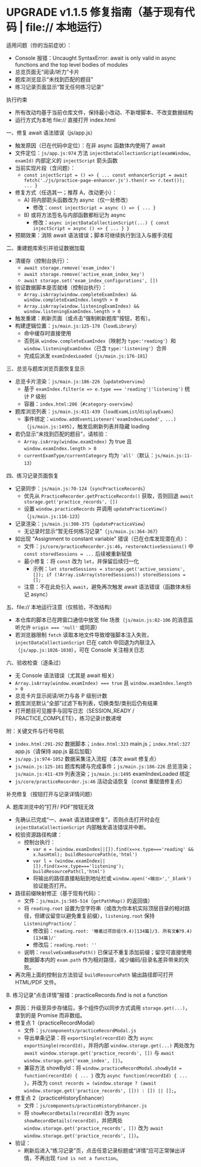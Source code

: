 # UPGRADE v1.1.5 修复指南（基于现有代码 | file:// 本地运行）

适用问题（你的当前症状）：
- Console 报错：Uncaught SyntaxError: await is only valid in async functions and the top level bodies of modules
- 总览页面无“阅读/听力”卡片
- 题库浏览显示“未找到匹配的题目”
- 练习记录页面显示“暂无任何练习记录”

执行约束
- 所有改动均基于当前仓库文件，保持最小改动、不新增脚本、不改变数据结构
- 运行方式为本地 file:// 直接打开 index.html

一、修复 await 语法错误（js/app.js）
- 触发原因（已在代码中定位）：在非 async 函数体内使用了 await
- 文件定位：`js/app.js:974` 方法 `injectDataCollectionScript(examWindow, examId)` 内部定义的 `injectScript` 箭头函数
- 当前实现片段（含问题）：
  - `const injectScript = () => { ... const enhancerScript = await fetch('./js/practice-page-enhancer.js').then(r => r.text()); ... }`
- 修复方式（任选其一；推荐 A，改动更小）：
  - A) 将内部箭头函数改为 async（仅一处修改）
    - 修改：`const injectScript = async () => { ... }`
  - B) 或将方法签名与内部函数都标记为 async
    - 修改：`async injectDataCollectionScript(...) { const injectScript = async () => { ... } }`
- 预期效果：消除 await 语法错误；脚本可继续执行到注入与握手流程

二、重建题库索引并验证数据加载
- 清缓存（控制台执行）：
  - `await storage.remove('exam_index')`
  - `await storage.remove('active_exam_index_key')`
  - `await storage.set('exam_index_configurations', [])`
- 验证数据脚本是否就绪（控制台执行）：
  - `Array.isArray(window.completeExamIndex) && window.completeExamIndex.length > 0`
  - `Array.isArray(window.listeningExamIndex) && window.listeningExamIndex.length > 0`
- 触发重建：刷新页面（或点击“强制刷新题库”按钮，若有）。
- 构建逻辑位置：`js/main.js:125-170`（`loadLibrary`）
  - 命中缓存时直接使用
  - 否则从 `window.completeExamIndex`（映射为 `type:'reading'`）和 `window.listeningExamIndex`（已含 `type:'listening'`）合并
  - 完成后派发 `examIndexLoaded`（`js/main.js:176-181`）

三、总览与题库浏览页面恢复显示
- 总览卡片渲染：`js/main.js:186-226`（`updateOverview`）
  - 基于 `examIndex.filter(e => e.type === 'reading'|'listening')` 统计 P 级别
  - 容器：`index.html:206`（`#category-overview`）
- 题库浏览列表：`js/main.js:411-439`（`loadExamList`/`displayExams`）
  - 事件绑定：`window.addEventListener('examIndexLoaded', ...)`（`js/main.js:1495`），触发后刷新列表并隐藏 loading
- 若仍显示“未找到匹配的题目”，请核验：
  - `Array.isArray(window.examIndex)` 为 true 且 `window.examIndex.length > 0`
  - `currentExamType/currentCategory` 均为 `'all'`（默认：`js/main.js:11-13`）

四、练习记录页面恢复
- 记录同步：`js/main.js:70-124`（`syncPracticeRecords`）
  - 优先从 `PracticeRecorder.getPracticeRecords()` 获取，否则回退 `await storage.get('practice_records', [])`
  - 设置 `window.practiceRecords` 并调用 `updatePracticeView()`（`js/main.js:116-123`）
- 记录渲染：`js/main.js:308-375`（`updatePracticeView`）
  - 无记录时显示“暂无任何练习记录”（`js/main.js:364-367`）
- 如出现 “Assignment to constant variable” 错误（已在仓库发现潜在点）：
  - 文件：`js/core/practiceRecorder.js:46`，`restoreActiveSessions()` 中 `const storedSessions = ...` 后续被重新赋值
  - 最小修复：将 `const` 改为 `let`，并保留后续归一化
    - 示例：`let storedSessions = storage.get('active_sessions', []); if (!Array.isArray(storedSessions)) storedSessions = [];`
  - 注意：不在此处引入 `await`，避免再次触发 await 语法错误（函数体未标记 async）

五、file:// 本地运行注意（仅核验，不改结构）
- 本仓库的脚本已在跨窗口通信中放宽 file 场景（`js/main.js:82-106` 的消息监听允许 `origin === 'null'` 或同源）
- 若浏览器限制 `fetch` 读取本地文件导致增强脚本注入失败，`injectDataCollectionScript` 已在 catch 中回退为内联注入（`js/app.js:1026-1030`），可在 Console 关注相关日志

六、验收检查（逐条过）
- 无 Console 语法错误（尤其是 await 相关）
- `Array.isArray(window.examIndex) === true` 且 `window.examIndex.length > 0`
- 总览卡片显示阅读/听力与各 P 级别计数
- 题库浏览默认“全部”过滤下有列表，切换类型/类别后仍有结果
- 打开题目可见握手与回写日志（SESSION_READY / PRACTICE_COMPLETE），练习记录计数递增

附：关键文件与行号导航
- `index.html:291-292` 数据脚本；`index.html:323` main.js；`index.html:327` app.js（请保持 app.js 最后加载）
- `js/app.js:974-1052` 数据采集注入流程（本次 await 修复点）
- `js/main.js:125-181` 题库构建与完成事件；`js/main.js:186-226` 总览渲染；`js/main.js:411-439` 列表渲染；`js/main.js:1495` examIndexLoaded 绑定
- `js/core/practiceRecorder.js:46` 活动会话恢复（const 重赋值修复点）

补充修复（按钮打开与记录详情问题）

A. 题库浏览中的“打开/ PDF”按钮无效
- 先确认已完成“一、await 语法错误修复”，否则点击打开时会在 `injectDataCollectionScript` 内部触发语法错误并中断。
- 校验资源路径构建：
  - 控制台执行：
    - `var e = (window.examIndex||[]).find(x=>x.type==='reading' && x.hasHtml); buildResourcePath(e,'html')`
    - `var l = (window.examIndex||[]).find(x=>x.type==='listening'); buildResourcePath(l,'html')`
    - 将输出的路径直接粘贴到地址栏或 `window.open('<输出>','_blank')` 验证能否打开。
- 路径前缀映射修正（基于现有代码）：
  - 文件：`js/main.js:505-514`（`getPathMap()` 的返回值）
  - 将 `reading.root` 设置为空字符串（或改为你本机实际顶层目录的相对路径，但建议留空以避免重复前缀），`listening.root` 保持 `ListeningPractice/`：
    - 修改前：`reading.root: '睡着过项目组(9.4)[134篇]/3. 所有文�?9.4)[134篇]/'`
    - 修改后：`reading.root: ''`
  - 说明：`resolveExamBasePath()` 已保证不重复添加前缀；留空可直接使用数据脚本内的 `exam.path` 作为相对路径，减少编码/目录名差异带来的失败。
- 再次用上面的控制台方法验证 `buildResourcePath` 输出路径即可打开 HTML/PDF 文件。

B. 练习记录“点击详情”报错：practiceRecords.find is not a function
- 原因：升级至异步存储后，多个组件仍以同步方式调用 `storage.get(...)`，拿到的是 Promise 而非数组。
- 修复点 1（practiceRecordModal）
  - 文件：`js/components/practiceRecordModal.js`
  - 导出单条记录：将 `exportSingle(recordId)` 改为 `async exportSingle(recordId)`，并将内部 `window.storage.get(...)` 两处改为 `await window.storage.get('practice_records', [])` 与 `await window.storage.get('exam_index', [])`。
  - 兼容方法 showById：将 `window.practiceRecordModal.showById = function(recordId) { ... }` 改为 `async function(recordId) { ... }`，并改为 `const records = (window.storage ? (await window.storage.get('practice_records', [])) : []) || [];`。
- 修复点 2（practiceHistoryEnhancer）
  - 文件：`js/components/practiceHistoryEnhancer.js`
  - 将 `showRecordDetails(recordId)` 改为 `async showRecordDetails(recordId)`，并把两处 `window.storage.get('practice_records', [])` 改为 `await window.storage.get('practice_records', [])`。
- 验证：
  - 刷新后进入“练习记录”页，点击任意记录标题或“详情”应可正常弹出详情，不再出现 `find is not a function`。

